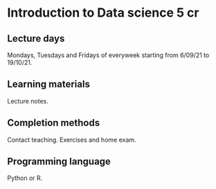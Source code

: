 # Introduction to Data science 5 cr

## Lecture days
Mondays, Tuesdays and Fridays of everyweek starting from 6/09/21 to 19/10/21.

## Learning materials
Lecture notes.

## Completion methods
Contact teaching.
Exercises and home exam.

## Programming language
Python or R.
